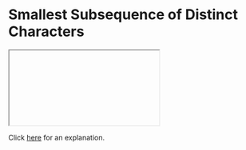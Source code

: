 # Smallest Subsequence of Distinct Characters 

<iframe></iframe>

Click [here](Explanation.md) for an explanation.

